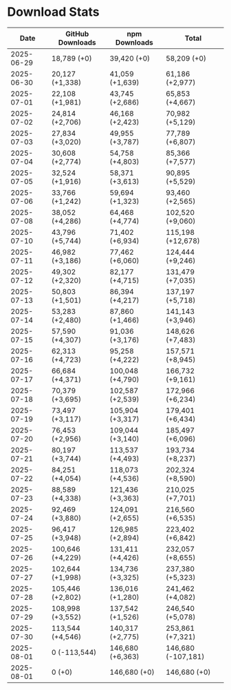 # Download Stats

| Date       | GitHub Downloads | npm Downloads    | Total              |
| ---------- | ---------------- | ---------------- | ------------------ |
| 2025-06-29 | 18,789 (+0)      | 39,420 (+0)      | 58,209 (+0)        |
| 2025-06-30 | 20,127 (+1,338)  | 41,059 (+1,639)  | 61,186 (+2,977)    |
| 2025-07-01 | 22,108 (+1,981)  | 43,745 (+2,686)  | 65,853 (+4,667)    |
| 2025-07-02 | 24,814 (+2,706)  | 46,168 (+2,423)  | 70,982 (+5,129)    |
| 2025-07-03 | 27,834 (+3,020)  | 49,955 (+3,787)  | 77,789 (+6,807)    |
| 2025-07-04 | 30,608 (+2,774)  | 54,758 (+4,803)  | 85,366 (+7,577)    |
| 2025-07-05 | 32,524 (+1,916)  | 58,371 (+3,613)  | 90,895 (+5,529)    |
| 2025-07-06 | 33,766 (+1,242)  | 59,694 (+1,323)  | 93,460 (+2,565)    |
| 2025-07-08 | 38,052 (+4,286)  | 64,468 (+4,774)  | 102,520 (+9,060)   |
| 2025-07-10 | 43,796 (+5,744)  | 71,402 (+6,934)  | 115,198 (+12,678)  |
| 2025-07-11 | 46,982 (+3,186)  | 77,462 (+6,060)  | 124,444 (+9,246)   |
| 2025-07-12 | 49,302 (+2,320)  | 82,177 (+4,715)  | 131,479 (+7,035)   |
| 2025-07-13 | 50,803 (+1,501)  | 86,394 (+4,217)  | 137,197 (+5,718)   |
| 2025-07-14 | 53,283 (+2,480)  | 87,860 (+1,466)  | 141,143 (+3,946)   |
| 2025-07-15 | 57,590 (+4,307)  | 91,036 (+3,176)  | 148,626 (+7,483)   |
| 2025-07-16 | 62,313 (+4,723)  | 95,258 (+4,222)  | 157,571 (+8,945)   |
| 2025-07-17 | 66,684 (+4,371)  | 100,048 (+4,790) | 166,732 (+9,161)   |
| 2025-07-18 | 70,379 (+3,695)  | 102,587 (+2,539) | 172,966 (+6,234)   |
| 2025-07-19 | 73,497 (+3,117)  | 105,904 (+3,317) | 179,401 (+6,434)   |
| 2025-07-20 | 76,453 (+2,956)  | 109,044 (+3,140) | 185,497 (+6,096)   |
| 2025-07-21 | 80,197 (+3,744)  | 113,537 (+4,493) | 193,734 (+8,237)   |
| 2025-07-22 | 84,251 (+4,054)  | 118,073 (+4,536) | 202,324 (+8,590)   |
| 2025-07-23 | 88,589 (+4,338)  | 121,436 (+3,363) | 210,025 (+7,701)   |
| 2025-07-24 | 92,469 (+3,880)  | 124,091 (+2,655) | 216,560 (+6,535)   |
| 2025-07-25 | 96,417 (+3,948)  | 126,985 (+2,894) | 223,402 (+6,842)   |
| 2025-07-26 | 100,646 (+4,229) | 131,411 (+4,426) | 232,057 (+8,655)   |
| 2025-07-27 | 102,644 (+1,998) | 134,736 (+3,325) | 237,380 (+5,323)   |
| 2025-07-28 | 105,446 (+2,802) | 136,016 (+1,280) | 241,462 (+4,082)   |
| 2025-07-29 | 108,998 (+3,552) | 137,542 (+1,526) | 246,540 (+5,078)   |
| 2025-07-30 | 113,544 (+4,546) | 140,317 (+2,775) | 253,861 (+7,321)   |
| 2025-08-01 | 0 (-113,544)     | 146,680 (+6,363) | 146,680 (-107,181) |
| 2025-08-01 | 0 (+0)           | 146,680 (+0)     | 146,680 (+0)       |
